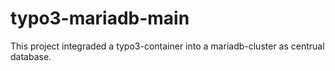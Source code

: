 # typo3-mariadb-main
This project integraded a typo3-container into a mariadb-cluster as centrual database.
